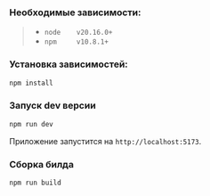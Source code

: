 ### Необходимые зависимости:

> - `node    v20.16.0+`
> - `npm     v10.8.1+`

### Установка зависимостей:

```bash
npm install
```

### Запуск dev версии

```bash
npm run dev
```

Приложение запустится на `http://localhost:5173`.

### Сборка билда

```bash
npm run build
```
